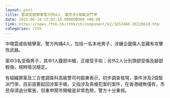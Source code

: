 ```yaml
---
layout: post
title: 雲咸街槍擊案警方拘4人　事件涉2個幫派鬥爭
date: 2022-06-10 15:02:18.000000000 +08:00
link: https://news.rthk.hk/rthk/ch/component/k2/1652460-20220610.htm
categories: rthk
---
```


中環雲咸街槍擊案，警方拘捕4人，包括一名本地男子，涉嫌企圖傷人並藏有攻擊性武器。

案中3名受傷男子，其中1人腹部中槍，正接受手術；另外2人分別頭部受傷及腳部輕傷，現時情況穩定。

有組織罪案及三合會調查科高級警司何振東表示，初步調查發現，事件涉及2個幫派鬥爭，目前首要起回涉案手槍，又指涉及真槍犯案的案件，在香港絕無僅有，市民毋須過分緊張，但重申鬧市開槍是非常危險，警方十分重視。

